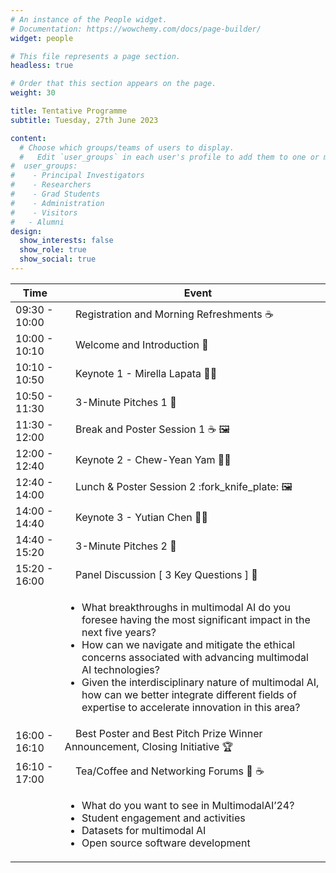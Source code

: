```yaml
---
# An instance of the People widget.
# Documentation: https://wowchemy.com/docs/page-builder/
widget: people

# This file represents a page section.
headless: true

# Order that this section appears on the page.
weight: 30

title: Tentative Programme
subtitle: Tuesday, 27th June 2023

content:
  # Choose which groups/teams of users to display.
  #   Edit `user_groups` in each user's profile to add them to one or more of these groups.
#  user_groups:
#    - Principal Investigators
#    - Researchers
#    - Grad Students
#    - Administration
#    - Visitors
#   - Alumni
design:
  show_interests: false
  show_role: true
  show_social: true
---
```


<center>

| Time         | &nbsp;&nbsp;&nbsp;&nbsp;Event                                                                                                                                                       |
|--------------|-------------------------------------------------------------------------------------------------------------------------------------------------------------------------------------|
| 09:30 - 10:00 | &nbsp;&nbsp;&nbsp;&nbsp;Registration and Morning Refreshments :coffee:                                                                                                              |
| 10:00 - 10:10 | &nbsp;&nbsp;&nbsp;&nbsp;Welcome and Introduction :microphone:                                                                                                                       |
| 10:10 - 10:50 | &nbsp;&nbsp;&nbsp;&nbsp;Keynote 1 - Mirella Lapata :woman_office_worker:                                                                                                            |
| 10:50 - 11:30 | &nbsp;&nbsp;&nbsp;&nbsp;3-Minute Pitches 1 :mega:                                                                                                                                   |
| 11:30 - 12:00 | &nbsp;&nbsp;&nbsp;&nbsp;Break and Poster Session 1 :coffee: :framed_picture:                                                                                                        |
| 12:00 - 12:40 | &nbsp;&nbsp;&nbsp;&nbsp;Keynote 2 - Chew-Yean Yam :woman_office_worker:                                                                                                             |
| 12:40 - 14:00 | &nbsp;&nbsp;&nbsp;&nbsp;Lunch & Poster Session 2 :fork_knife_plate: :framed_picture:                                                                                                |
| 14:00 - 14:40 | &nbsp;&nbsp;&nbsp;&nbsp;Keynote 3 - Yutian Chen :man_office_worker:                                                                                                                 |
| 14:40 - 15:20 | &nbsp;&nbsp;&nbsp;&nbsp;3-Minute Pitches 2 :mega:                                                                                                                                   |
| 15:20 - 16:00 | &nbsp;&nbsp;&nbsp;&nbsp;Panel Discussion [ 3 Key Questions ] :speech_balloon:                                                                                                       |
|  |<ul><li>What breakthroughs in multimodal AI do you foresee having the most significant impact in the next five years?</li><li> How can we navigate and mitigate the ethical concerns associated with advancing multimodal AI technologies?</li><li>Given the interdisciplinary nature of multimodal AI, how can we better integrate different fields of expertise to accelerate innovation in this area?</li>|
| 16:00 - 16:10 | &nbsp;&nbsp;&nbsp;&nbsp;Best Poster and Best Pitch Prize Winner Announcement, Closing Initiative :trophy:                                                                           |
| 16:10 - 17:00 | &nbsp;&nbsp;&nbsp;&nbsp;Tea/Coffee and Networking Forums :tea: :coffee:                                                                                                             |
|  | <ul><li>What do you want to see in MultimodalAI’24?</li><li>Student engagement and activities</li><li>Datasets for multimodal AI</li><li>Open source software development</li></ul> |

</center>
